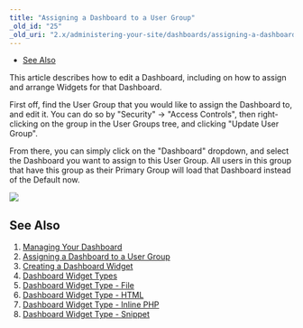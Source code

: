 ```yaml
---
title: "Assigning a Dashboard to a User Group"
_old_id: "25"
_old_uri: "2.x/administering-your-site/dashboards/assigning-a-dashboard-to-a-user-group"
---
```


- [See Also](#see-also)



This article describes how to edit a Dashboard, including on how to assign and arrange Widgets for that Dashboard.

First off, find the User Group that you would like to assign the Dashboard to, and edit it. You can do so by "Security" -> "Access Controls", then right-clicking on the group in the User Groups tree, and clicking "Update User Group".

From there, you can simply click on the "Dashboard" dropdown, and select the Dashboard you want to assign to this User Group. All users in this group that have this group as their Primary Group will load that Dashboard instead of the Default now.

![](/download/attachments/35586562/dashboard-assign.png?version=1&modificationDate=1315431845000)

## See Also

1. [Managing Your Dashboard](administering-your-site/dashboards/managing-your-dashboard)
2. [Assigning a Dashboard to a User Group](administering-your-site/dashboards/assigning-a-dashboard-to-a-user-group)
3. [Creating a Dashboard Widget](administering-your-site/dashboards/creating-a-dashboard-widget)
4. [Dashboard Widget Types](administering-your-site/dashboards/dashboard-widget-types)
  1. [Dashboard Widget Type - File](administering-your-site/dashboards/dashboard-widget-types/dashboard-widget-type-file)
  2. [Dashboard Widget Type - HTML](administering-your-site/dashboards/dashboard-widget-types/dashboard-widget-type-html)
  3. [Dashboard Widget Type - Inline PHP](administering-your-site/dashboards/dashboard-widget-types/dashboard-widget-type-inline-php)
  4. [Dashboard Widget Type - Snippet](administering-your-site/dashboards/dashboard-widget-types/dashboard-widget-type-snippet)